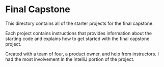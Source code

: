 # Final Capstone

This directory contains all of the starter projects for the final capstone.

Each project contains instructions that provides information about the starting code and explains how to get started with the final capstone project.

Created with  a team of four, a product owner, and help from instructors. I had the most involvement in the IntelliJ portion of the project.
